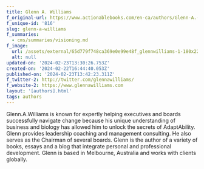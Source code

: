 ```yaml
---
title: Glenn A. Williams
f_original-url: https://www.actionablebooks.com/en-ca/authors/Glenn-A.-Williams/
f_unique-id: '816'
slug: glenn-a-williams
f_summaries:
  - cms/summaries/visioning.md
f_image:
  url: /assets/external/65d779f748ca369e0e99e48f_glennwilliams-1-180x220.jpeg
  alt: null
updated-on: '2024-02-23T13:30:26.753Z'
created-on: '2024-02-22T16:44:40.053Z'
published-on: '2024-02-23T13:42:23.311Z'
f_twitter-2: http://twitter.com/glennawilliams/
f_website-2: https://www.glennawilliams.com
layout: '[authors].html'
tags: authors
---
```


Glenn.A.Williams is known for expertly helping executives and boards successfully navigate change because his unique understanding of business and biology has allowed him to unlock the secrets of AdaptAbility. Glenn provides leadership coaching and management consulting. He also serves as the Chairman of several boards. Glenn is the author of a variety of books, essays and a blog that integrate personal and professional development. Glenn is based in Melbourne, Australia and works with clients globally.
